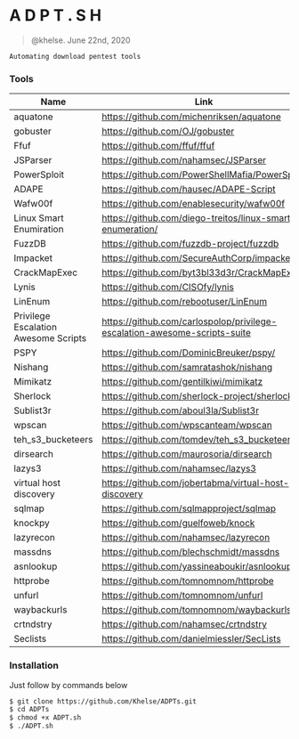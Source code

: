 # A D P T . S H
> @khelse. June 22nd, 2020

`Automating download pentest tools`

### Tools

| Name   | Link   |
| ------ | ------ |
| aquatone | https://github.com/michenriksen/aquatone |
| gobuster | https://github.com/OJ/gobuster |
| Ffuf | https://github.com/ffuf/ffuf |
| JSParser | https://github.com/nahamsec/JSParser |
| PowerSploit | https://github.com/PowerShellMafia/PowerSploit |
| ADAPE | https://github.com/hausec/ADAPE-Script |
| Wafw00f | https://github.com/enablesecurity/wafw00f |
| Linux Smart Enumiration | https://github.com/diego-treitos/linux-smart-enumeration/ |
| FuzzDB | https://github.com/fuzzdb-project/fuzzdb |
| Impacket  | https://github.com/SecureAuthCorp/impacket |
| CrackMapExec | https://github.com/byt3bl33d3r/CrackMapExec |
| Lynis | https://github.com/CISOfy/lynis |
| LinEnum | https://github.com/rebootuser/LinEnum |
| Privilege Escalation Awesome Scripts | https://github.com/carlospolop/privilege-escalation-awesome-scripts-suite |
| PSPY | https://github.com/DominicBreuker/pspy/ |
| Nishang  | https://github.com/samratashok/nishang |
| Mimikatz | https://github.com/gentilkiwi/mimikatz |
| Sherlock | https://github.com/sherlock-project/sherlock |
| Sublist3r | https://github.com/aboul3la/Sublist3r |
| wpscan | https://github.com/wpscanteam/wpscan |
| teh_s3_bucketeers | https://github.com/tomdev/teh_s3_bucketeers |
| dirsearch | https://github.com/maurosoria/dirsearch |
| lazys3 | https://github.com/nahamsec/lazys3 |
| virtual host discovery | https://github.com/jobertabma/virtual-host-discovery |
| sqlmap | https://github.com/sqlmapproject/sqlmap |
| knockpy |  https://github.com/guelfoweb/knock |
| lazyrecon | https://github.com/nahamsec/lazyrecon |
| massdns | https://github.com/blechschmidt/massdns |
| asnlookup | https://github.com/yassineaboukir/asnlookup |
| httprobe | https://github.com/tomnomnom/httprobe |
| unfurl | https://github.com/tomnomnom/unfurl  |
| waybackurls |  https://github.com/tomnomnom/waybackurls |
| crtndstry | https://github.com/nahamsec/crtndstry |
| Seclists | https://github.com/danielmiessler/SecLists |

### Installation
Just follow by commands below
```sh
$ git clone https://github.com/Khelse/ADPTs.git
$ cd ADPTs
$ chmod +x ADPT.sh
$ ./ADPT.sh
